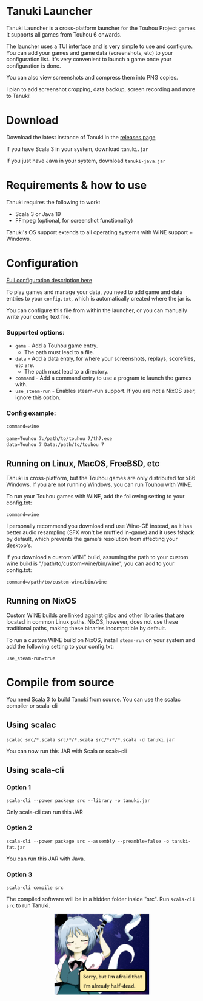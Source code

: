 # Tanuki Launcher

Tanuki Launcher is a cross-platform launcher for the Touhou Project games. It supports all games from Touhou 6 onwards.

The launcher uses a TUI interface and is very simple to use and configure. You can add your games and game data (screenshots, etc) to your configuration list. It's very convenient to launch a game once your configuration is done.

You can also view screenshots and compress them into PNG copies.

I plan to add screenshot cropping, data backup, screen recording and more to Tanuki!

# Download

Download the latest instance of Tanuki in the [releases page](https://github.com/spacebanana420/tanuki/releases)

If you have Scala 3 in your system, download ```tanuki.jar```

If you just have Java in your system, download ```tanuki-java.jar```

# Requirements & how to use

Tanuki requires the following to work:
* Scala 3 or Java 19
* FFmpeg (optional, for screenshot functionality)

Tanuki's OS support extends to all operating systems with WINE support + Windows.

# Configuration

[Full configuration description here](config-doc.md)

To play games and manage your data, you need to add game and data entries to your ```config.txt```, which is automatically created where the jar is.

You can configure this file from within the launcher, or you can manually write your config text file.

### Supported options:

* ```game``` - Add a Touhou game entry.
  * The path must lead to a file.
* ```data``` - Add a data entry, for where your screenshots, replays, scorefiles, etc are.
  * The path must lead to a directory.
* ```command``` - Add a command entry to use a program to launch the games with.
* ```use_steam-run``` - Enables steam-run support. If you are not a NixOS user, ignore this option.

### Config example:

```
command=wine

game=Touhou 7:/path/to/touhou 7/th7.exe
data=Touhou 7 Data:/path/to/touhou 7
```

## Running on Linux, MacOS, FreeBSD, etc

Tanuki is cross-platform, but the Touhou games are only distributed for x86 Windows. If you are not running Windows, you can run Touhou with WINE.

To run your Touhou games with WINE, add the following setting to your config.txt:
```
command=wine
```

I personally recommend you download and use Wine-GE instead, as it has better audio resampling (SFX won't be muffled in-game) and it uses fshack by default, which prevents the game's resolution from affecting your desktop's.

If you download a custom WINE build, assuming the path to your custom wine build is "/path/to/custom-wine/bin/wine", you can add to your config.txt:
```
command=/path/to/custom-wine/bin/wine
```

## Running on NixOS

Custom WINE builds are linked against glibc and other libraries that are located in common Linux paths. NixOS, however, does not use these traditional paths, making these binaries incompatible by default.

To run a custom WINE build on NixOS, install ```steam-run``` on your system and add the following setting to your config.txt:
```
use_steam-run=true
```


# Compile from source

You need [Scala 3](https://scala-lang.org/) to build Tanuki from source. You can use the scalac compiler or scala-cli

## Using scalac

```
scalac src/*.scala src/*/*.scala src/*/*/*.scala -d tanuki.jar
```
You can now run this JAR with Scala or scala-cli

## Using scala-cli

### Option 1
```
scala-cli --power package src --library -o tanuki.jar
```
Only scala-cli can run this JAR

### Option 2
```
scala-cli --power package src --assembly --preamble=false -o tanuki-fat.jar
```
You can run this JAR with Java.

### Option 3
```
scala-cli compile src
```
The compiled software will be in a hidden folder inside "src". Run ```scala-cli src``` to run Tanuki.

<p align="center">
<img src="images/youmu.png" width="250"/>
</p>
